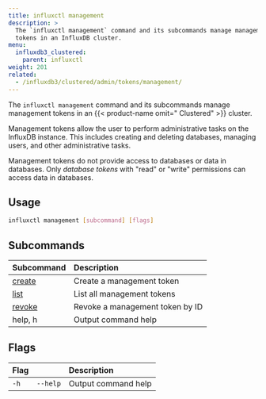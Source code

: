 ```yaml
---
title: influxctl management
description: >
  The `influxctl management` command and its subcommands manage management
  tokens in an InfluxDB cluster.
menu:
  influxdb3_clustered:
    parent: influxctl
weight: 201
related:
  - /influxdb3/clustered/admin/tokens/management/
---
```


The `influxctl management` command and its subcommands manage management tokens
in an {{< product-name omit=" Clustered" >}} cluster.

Management tokens allow the user to perform administrative tasks on the
InfluxDB instance. This includes creating and deleting databases, managing
users, and other administrative tasks.

Management tokens do not provide access to databases or data in databases.
Only _database tokens_ with "read" or "write" permissions can access data in
databases.

## Usage

```sh
influxctl management [subcommand] [flags]
```

## Subcommands

| Subcommand                                                               | Description                     |
| :----------------------------------------------------------------------- | :------------------------------ |
| [create](/influxdb3/clustered/reference/cli/influxctl/management/create/) | Create a management token       |
| [list](/influxdb3/clustered/reference/cli/influxctl/management/list/)     | List all management tokens      |
| [revoke](/influxdb3/clustered/reference/cli/influxctl/management/revoke/) | Revoke a management token by ID |
| help, h                                                                  | Output command help             |

## Flags

| Flag |          | Description         |
| :--- | :------- | :------------------ |
| `-h` | `--help` | Output command help |
